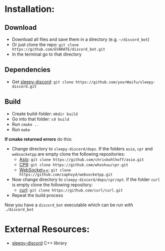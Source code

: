 # Installation:

## Download
 - Download all files and save them in a directory (e.g. `~/discord_bot`)
 - Or just clone the repo: `git clone https://github.com/EVARATE/discord_bot.git`
 - In the terminal go to that directory
## Dependencies
 - Get [sleepy-discord](https://github.com/yourWaifu/sleepy-discord.git):  `git clone https://github.com/yourWaifu/sleepy-discord.git`
## Build
 - Create build-folder: `mkdir build`
 - Go into that folder: `cd build`
 - Run `cmake ..`
 - Run `make`

**If cmake returned errors** do this:
 - Change directory to `sleepy-discord/deps`. If the folders `asio`, `cpr` and `websocketpp` are empty clone the following repositories:
   - [Asio](https://github.com/chriskohlhoff/asio.git):  `git clone https://github.com/chriskohlhoff/asio.git`
   - [CPR](https://github.com/whoshuu/cpr.git):  `git clone https://github.com/whoshuu/cpr.git`
   - [WebSocket++](https://github.com/zaphoyd/websocketpp.git):  `git clone https://github.com/zaphoyd/websocketpp.git`
 - Now change directory to `sleepy-discord/deps/cpr/opt`. If the folder `curl` is empty clone the following repository:
   - [curl](https://github.com/curl/curl.git):  `git clone https://github.com/curl/curl.git`
 - Repeat the build process

Now you have a `discord_bot` executable which can be run with `./discord_bot`

# External Resources:
 - [sleepy-discord](https://github.com/yourWaifu/sleepy-discord) C++ library
